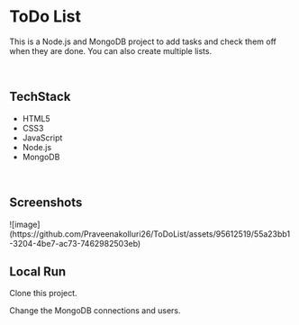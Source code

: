 <h1>ToDo List</h1>
<p> This is a Node.js and MongoDB project to add tasks and check them off when they are done. You can also create multiple lists.</p>
<br>
<h2>TechStack</h2>
<ul>
  <li>HTML5</li>
  <li>CSS3</li>
  <li>JavaScript</li>
  <li>Node.js</li>
  <li>MongoDB</li>
</ul>
<br>
<h2> Screenshots </h2>
![image](https://github.com/Praveenakolluri26/ToDoList/assets/95612519/55a23bb1-3204-4be7-ac73-7462982503eb)
<br>
<h2>Local Run</h2>
<p> Clone this project.</p>
<p> Change the MongoDB connections and users.</p>
